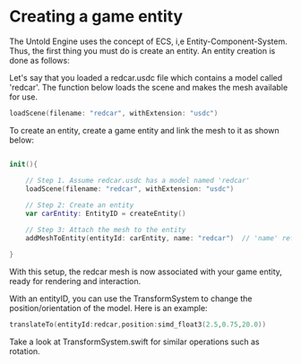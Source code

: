# Creating a game entity

The Untold Engine uses the concept of ECS, i,e Entity-Component-System. Thus, the first thing you must do is create an entity. An entity creation is done as follows:

Let's say that you loaded a redcar.usdc file which contains a model called 'redcar'. The function below loads the scene and makes the mesh available for use.

```swift
loadScene(filename: "redcar", withExtension: "usdc")
```

To create an entity, create a game entity and link the mesh to it as shown below:

```swift

init(){

    // Step 1. Assume redcar.usdc has a model named 'redcar'
    loadScene(filename: "redcar", withExtension: "usdc")
    
    // Step 2: Create an entity
    var carEntity: EntityID = createEntity()

    // Step 3: Attach the mesh to the entity
    addMeshToEntity(entityId: carEntity, name: "redcar")  // 'name' refers to the model name in the scene

}

```

With this setup, the redcar mesh is now associated with your game entity, ready for rendering and interaction.

With an entityID, you can use the TransformSystem to change the position/orientation of the model. Here is an example:

```swift
translateTo(entityId:redcar,position:simd_float3(2.5,0.75,20.0))
```

Take a look at TransformSystem.swift for similar operations such as rotation.

